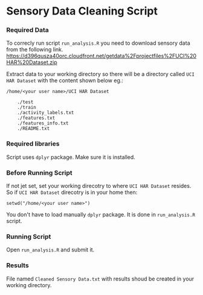 # Sensory Data Cleaning Script
### Required Data
To correcly run script `run_analysis.R` you need to download sensory data from the following link.
https://d396qusza40orc.cloudfront.net/getdata%2Fprojectfiles%2FUCI%20HAR%20Dataset.zip


Extract data to your working directory so there will be a directory called `UCI HAR Dataset` with the content shown below eg.:

    /home/<your user name>/UCI HAR Dataset
    
        ./test
        ./train
        ./activity_labels.txt
        ./features.txt
        ./features_info.txt
        ./README.txt

### Required libraries
Script uses `dplyr` package. Make sure it is installed.

### Before Running Script
If not jet set, set your working direcotry to where `UCI HAR Dataset` resides. So if `UCI HAR Dataset` direcotry is in your home then:

    setwd("/home/<your user name>")
    
You don't have to load manually `dplyr` package. It is done in `run_analysis.R` script.

### Running Script    
Open `run_analysis.R` and submit it.

### Results
File named `Cleaned Sensory Data.txt` with results shoud be created in your working directory.